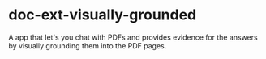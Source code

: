 # doc-ext-visually-grounded
A app that let's you chat with PDFs and provides evidence for the answers by visually grounding them into the PDF pages.
